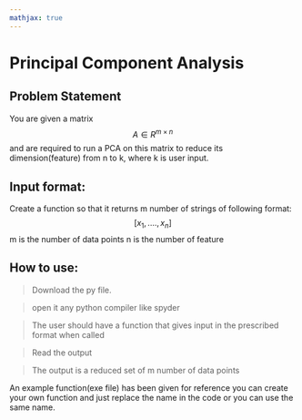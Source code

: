 ```yaml
---
mathjax: true
---
```

# Principal Component Analysis

## Problem Statement
You are given a matrix $$A ∈ R^{m×n}$$ and are required to run a PCA on this matrix to reduce its dimension(feature) from n to k, where k is user input.

## Input format:
Create a function so that it returns m number of strings of following format:
$$[x_1,...., x_n]$$
m is the number of data points
n is the number of feature

## How to use:
>Download the py file.

>open it any python compiler like spyder

>The user should have a function that gives input in the prescribed format when called

>Read the output

>The output is a reduced set of m number of data points

An example function(exe file) has been given for reference you can create your own function and just replace the name in the code or you can use the same name.
